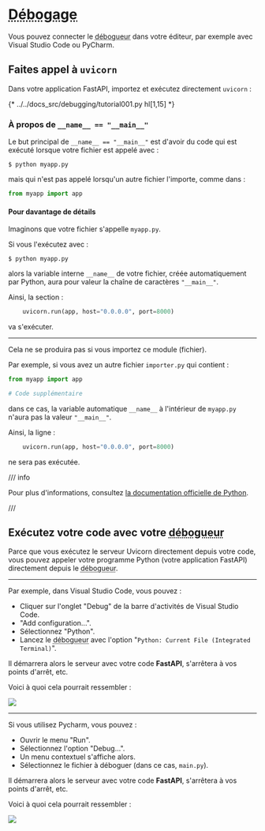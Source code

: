 # <abbr title="En anglais: Debugging">Débogage</abbr>

Vous pouvez connecter le <abbr title="En anglais: debugger">débogueur</abbr> dans votre éditeur, par exemple avec Visual Studio Code ou PyCharm.

## Faites appel à `uvicorn`

Dans votre application FastAPI, importez et exécutez directement `uvicorn` :

{* ../../docs_src/debugging/tutorial001.py hl[1,15] *}

### À propos de `__name__ == "__main__"`

Le but principal de `__name__ == "__main__"` est d'avoir du code qui est exécuté lorsque votre fichier est appelé avec :

<div class="termy">

```console
$ python myapp.py
```

</div>

mais qui n'est pas appelé lorsqu'un autre fichier l'importe, comme dans :

```Python
from myapp import app
```

#### Pour davantage de détails

Imaginons que votre fichier s'appelle `myapp.py`.

Si vous l'exécutez avec :

<div class="termy">

```console
$ python myapp.py
```

</div>

alors la variable interne `__name__` de votre fichier, créée automatiquement par Python, aura pour valeur la chaîne de caractères `"__main__"`.

Ainsi, la section :

```Python
    uvicorn.run(app, host="0.0.0.0", port=8000)
```

va s'exécuter.

---

Cela ne se produira pas si vous importez ce module (fichier).

Par exemple, si vous avez un autre fichier `importer.py` qui contient :

```Python
from myapp import app

# Code supplémentaire
```

dans ce cas, la variable automatique `__name__` à l'intérieur de `myapp.py` n'aura pas la valeur `"__main__"`.

Ainsi, la ligne :

```Python
    uvicorn.run(app, host="0.0.0.0", port=8000)
```

ne sera pas exécutée.

/// info

Pour plus d'informations, consultez <a href="https://docs.python.org/3/library/__main__.html" class="external-link" target="_blank">la documentation officielle de Python</a>.

///

## Exécutez votre code avec votre <abbr title="En anglais: debugger">débogueur</abbr>

Parce que vous exécutez le serveur Uvicorn directement depuis votre code, vous pouvez appeler votre programme Python (votre application FastAPI) directement depuis le <abbr title="En anglais: debugger">débogueur</abbr>.

---

Par exemple, dans Visual Studio Code, vous pouvez :

- Cliquer sur l'onglet "Debug" de la barre d'activités de Visual Studio Code.
- "Add configuration...".
- Sélectionnez "Python".
- Lancez le <abbr title="En anglais: debugger">débogueur</abbr> avec l'option "`Python: Current File (Integrated Terminal)`".

Il démarrera alors le serveur avec votre code **FastAPI**, s'arrêtera à vos points d'arrêt, etc.

Voici à quoi cela pourrait ressembler :

<img src="/img/tutorial/debugging/image01.png">

---

Si vous utilisez Pycharm, vous pouvez :

- Ouvrir le menu "Run".
- Sélectionnez l'option "Debug...".
- Un menu contextuel s'affiche alors.
- Sélectionnez le fichier à déboguer (dans ce cas, `main.py`).

Il démarrera alors le serveur avec votre code **FastAPI**, s'arrêtera à vos points d'arrêt, etc.

Voici à quoi cela pourrait ressembler :

<img src="/img/tutorial/debugging/image02.png">
